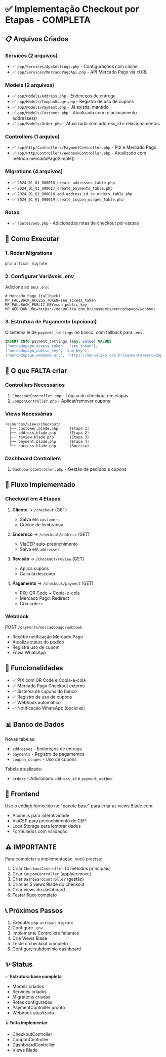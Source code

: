 # ✅ Implementação Checkout por Etapas - COMPLETA

## 📋 Arquivos Criados

### Services (2 arquivos)
- ✅ `app/Services/AppSettings.php` - Configurações com cache
- ✅ `app/Services/MercadoPagoApi.php` - API Mercado Pago via cURL

### Models (2 arquivos)
- ✅ `app/Models/Address.php` - Endereços de entrega
- ✅ `app/Models/CouponUsage.php` - Registro de uso de cupons
- ✅ `app/Models/Payment.php` - Já existia, mantido
- ✅ `app/Models/Customer.php` - Atualizado com relacionamento addresses()
- ✅ `app/Models/Order.php` - Atualizado com address_id e relacionamentos

### Controllers (1 arquivo)
- ✅ `app/Http/Controllers/PaymentController.php` - PIX e Mercado Pago
- ✅ `app/Http/Controllers/WebhookController.php` - Atualizado com método mercadoPagoSimple()

### Migrations (4 arquivos)
- ✅ `2024_01_01_000016_create_addresses_table.php`
- ✅ `2024_01_01_000017_create_payments_table.php`
- ✅ `2024_01_01_000018_add_address_id_to_orders_table.php`
- ✅ `2024_01_01_000019_create_coupon_usages_table.php`

### Rotas
- ✅ `routes/web.php` - Adicionadas rotas de checkout por etapas

## 🚀 Como Executar

### 1. Rodar Migrations

```bash
php artisan migrate
```

### 2. Configurar Variáveis .env

Adicione ao seu `.env`:

```env
# Mercado Pago (fallback)
MP_FALLBACK_ACCESS_TOKEN=seu_access_token
MP_FALLBACK_PUBLIC_KEY=sua_public_key
MP_WEBHOOK_URL=https://menuolika.com.br/payments/mercadopago/webhook
```

### 3. Estrutura de Pagamento (opcional)

O sistema lê de `payment_settings` no banco, com fallback para `.env`.

```sql
INSERT INTO payment_settings (key, value) VALUES
('mercadopago_access_token', 'seu_token'),
('mercadopago_public_key', 'sua_key'),
('mercadopago_webhook_url', 'https://menuolika.com.br/payments/mercadopago/webhook');
```

## 📝 O que FALTA criar

### Controllers Necessários
1. `CheckoutController.php` - Lógica do checkout em etapas
2. `CouponController.php` - Aplicar/remover cupons

### Views Necessárias
```
resources/views/checkout/
  ├── customer.blade.php     (Etapa 1)
  ├── address.blade.php      (Etapa 2)
  ├── review.blade.php       (Etapa 3)
  ├── payment.blade.php      (Etapa 4)
  └── success.blade.php      (Sucesso)
```

### Dashboard Controllers
1. `DashboardController.php` - Gestão de pedidos e cupons

## 🎯 Fluxo Implementado

### Checkout em 4 Etapas

1. **Cliente** → `/checkout` (GET)
   - Salva em `customers`
   - Cookie de lembrança

2. **Endereço** → `/checkout/address` (GET)
   - ViaCEP auto-preenchimento
   - Salva em `addresses`

3. **Revisão** → `/checkout/review` (GET)
   - Aplica cupons
   - Calcula desconto

4. **Pagamento** → `/checkout/payment` (GET)
   - PIX: QR Code + Copia-e-cola
   - Mercado Pago: Redirect
   - Cria `orders`

### Webhook

POST `/payments/mercadopago/webhook`
- Recebe notificação Mercado Pago
- Atualiza status do pedido
- Registra uso de cupom
- Envia WhatsApp

## 🔧 Funcionalidades

- ✅ PIX com QR Code e Copia-e-cola
- ✅ Mercado Pago Checkout externo
- ✅ Sistema de cupons do banco
- ✅ Registro de uso de cupons
- ✅ Webhook automático
- ✅ Notificação WhatsApp (opcional)

## 📊 Banco de Dados

Novas tabelas:
- `addresses` - Endereços de entrega
- `payments` - Registro de pagamentos
- `coupon_usages` - Uso de cupons

Tabela atualizada:
- `orders` - Adicionado `address_id` e `payment_method`

## 🎨 Frontend

Use o código fornecido no "pacote base" para criar as views Blade com:
- Alpine.js para interatividade
- ViaCEP para preenchimento de CEP
- LocalStorage para lembrar dados
- Formulários com validação

## ⚠️ IMPORTANTE

Para completar a implementação, você precisa:

1. Criar `CheckoutController` (4 métodos principais)
2. Criar `CouponController` (apply/remove)
3. Criar `DashboardController` (gestão)
4. Criar as 5 views Blade do checkout
5. Criar views do dashboard
6. Testar fluxo completo

## 📞 Próximos Passos

1. Execute: `php artisan migrate`
2. Configure `.env`
3. Implemente Controllers faltantes
4. Crie Views Blade
5. Teste o checkout completo
6. Configure subdomínio dashboard

## ✨ Status

✅ **Estrutura base completa**
- Models criados
- Services criados  
- Migrations criadas
- Rotas configuradas
- PaymentController pronto
- Webhook atualizado

⏳ **Falta implementar**
- CheckoutController
- CouponController
- DashboardController
- Views Blade

